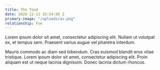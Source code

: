 ```yaml
---
title: The Toad
date: 2020-12-13 16:54:00 Z
primary-image: "/uploads/av.png"
relationship: Foe
---
```


Lorem ipsum dolor sit amet, consectetur adipiscing elit. Nullam ut volutpat ex, et tempus sem. Praesent varius augue vel pharetra interdum.

Mauris commodo ac diam sed bibendum. Cras euismod blandit eros vitae tristique. Lorem ipsum dolor sit amet, consectetur adipiscing elit. Proin aliquam est ut neque lacinia dignissim. Donec lacinia dictum rhoncus.